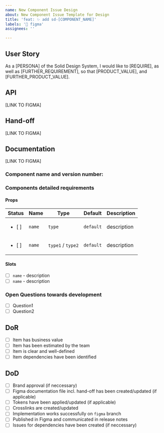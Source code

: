 ```yaml
---
name: New Component Issue Design
about: New Component Issue Template for Design
title: 'feat: ✨ add sd-[COMPONENT_NAME]'
labels: '🎨 figma'
assignees: ''

---
```


## User Story
As a [PERSONA] of the Solid Design System, I would like to [REQUIRE], as well as [FURTHER_REQUIREMENT],
so that [PRODUCT_VALUE], and [FURTHER_PRODUCT_VALUE].

## API
[LINK TO FIGMA]
## Hand-off
[LINK TO FIGMA]
## Documentation
[LINK TO FIGMA]

### Component name and version number:

### Components detailed requirements
#### Props
| Status | Name | Type | Default | Description |
| ------------- | ------------- | ------------- | ------------- | ------------- |
| <ul><li>[ ] </li></ul>  | `name` | `type` | `default` | description |
| <ul><li>[ ] </li></ul>  | `name` | `type1` / `type2` | `default` | description |

#### Slots
  - [ ] `name` - description
  - [ ] `name` - description

### Open Questions towards development
- [ ] Question1
- [ ] Question2

## DoR
- [ ] Item has business value
- [ ] Item has been estimated by the team
- [ ] Item is clear and well-defined
- [ ] Item dependencies have been identified

## DoD
- [ ] Brand approval (if neccessary)
- [ ] Figma documentation file incl. hand-off has been created/updated (if applicable)
- [ ] Tokens have been applied/updated (if applicable)
- [ ] Crosslinks are created/updated
- [ ] Implementation works successfully on `figma` branch
- [ ] Published in Figma and communicated in release notes
- [ ] Issues for dependencies have been created (if neccessary)
